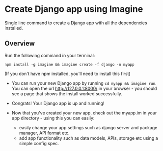 <h1> Create Django app using Imagine </h1>

Single line command to create a Django app with all the dependencies installed. 

<h2> Overview </h2>

Run the following command in your terminal:
```
npm install -g imagine && imagine create -f django -n myapp 
```

(If you don't have npm installed, you'll need to install this first)

- You can run your new Django app by running `cd myapp && imagine run`. You can open the url http://127.0.0.1:8000/ in your browser - you should see a page that shows the install worked successfully.

- Congrats! Your Django app is up and running! 

- Now that you've created your new app, check out the myapp.im in your app directory - using this you can easily: 
  - easily change your app settings such as django server and package manager, API format etc.
  - add app functionality such as data models, APIs, storage etc using a simple config spec. 
